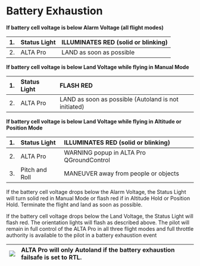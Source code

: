 # Battery Exhaustion



**If battery cell voltage is below Alarm Voltage \(all flight modes\)**

| 1. | Status Light | ILLUMINATES RED \(solid or blinking\) |
| :--- | :--- | :--- |
| 2. | ALTA Pro | LAND as soon as possible |

**If battery cell voltage is below Land Voltage while flying in Manual Mode**

| 1. | Status Light | FLASH RED |
| :--- | :--- | :--- |
| 2. | ALTA Pro | LAND as soon as possible \(Autoland is not initiated\) |

**If battery cell voltage is below Land Voltage while flying in Altitude or Position Mode**

| 1. | Status Light | ILLUMINATES RED \(solid or blinking\) |
| :--- | :--- | :--- |
| 2. | ALTA Pro | WARNING popup in ALTA Pro QGroundControl |
| 3. | Pitch and Roll | MANEUVER away from people or objects |

If the battery cell voltage drops below the Alarm Voltage, the Status Light will turn solid red in Manual Mode or flash red if in Altitude Hold or Position Hold. Terminate the flight and land as soon as possible.

If the battery cell voltage drops below the Land Voltage, the Status Light will flash red. The orientation lights will flash as described above. The pilot will remain in full control of the ALTA Pro in all three flight modes and full throttle authority is available to the pilot in a battery exhaustion event

| ![](https://lh5.googleusercontent.com/b0z4o4yMxQeV8z7I93ZpTlSyAqQ8XrOX5VQDOAqn73iMA2rnqSYP3F9VGliP2WRyBe7YIPrcSGWCiI6XWf_2dScGHGFLyxo4paycq71ktk9cF6MCxo_W6aUdihv6oQkKrMsMJHQc) | **ALTA Pro will only Autoland if the battery exhaustion failsafe is set to RTL.** |
| :--- | :--- |


